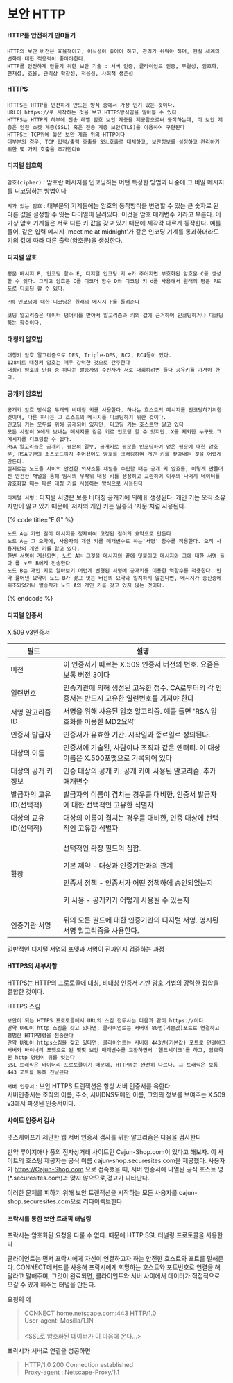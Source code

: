 # 보안 HTTP

#### HTTP를 안전하게 만0들기

```
HTTP의 보안 버전은 효율적이고, 이식성이 좋아야 하고, 관리가 쉬워야 하며, 현실 세계의 변화에 대한 적응력이 좋아야한다.
HTTP를 안전하게 만들기 위한 보안 기술 : 서버 인증, 클라이언트 인증, 무결성, 암호화, 편재성, 효율, 관리상 확장성, 적응성, 사회적 생존성
```

#### &#x20;HTTPS&#x20;

```
HTTPS는 HTTP를 안전하게 만드는 방식 중에서 가장 인기 있는 것이다.
URL이 https://로 시작하는 것을 보고 HTTPS방식임을 알아볼 수 있다
HTTPS는 HTTP의 하부에 전송 레벨 암호 보안 계층을 제공함으로써 동작하는데, 이 보안 계층은 안전 소켓 계층(SSL) 혹은 전송 계층 보안(TLS)을 이용하여 구현된다
HTTPS는 TCP위에 놓은 보안 계층 위의 HTTP이다
대부분의 경우, TCP 입력/출력 호출을 SSL호출로 대체하고, 보안정보를 설정하고 관리하기 위한 몇 가지 호출을 추가한다0
```

#### 디지털 암호학

`암호(cipher)` : 암호란 메시지를 인코딩하는 어떤 특정한 방법과 나중에 그 비밀 메시지를 디코딩하는 방법이다

`키가 있는 암호` : 대부분의 기계들에는 암호의 동작방식을 변경할 수 있는 큰 숫자로 된 다른 값을 설정할 수 잇는 다이얼이 달려있다. 이것을 암호 매개변수 키라고 부른다. 이 가상 암호 기계들은 서로 다른 키 값을 갖고 있기 때문에 제각각 다르게 동작한다. 예를들어, 같은 입력 메시지 'meet me at midnight'가 같은 인코딩 기계를 통과하더라도 키의 값에 따라 다른 출력(암호문)을 생성한다.&#x20;

#### 디지털 암호&#x20;

```
평문 메시지 P, 인코딩 함수 E, 디지털 인코딩 키 e가 주어지면 부호화된 암호문 C를 생성할 수 잇다. 그리고 암호문 C를 디코더 함수 D와 디코딩 키 d를 사용해서 원래의 평문 P로 도로 디코딩 할 수 있다.

P의 인코딩에 대한 디코딩은 원래의 메시지 P를 돌려준다

코딩 알고리즘은 데이터 덩어리를 받아서 알고리즘과 키의 값에 근거하여 인코딩하거나 디코딩하는 함수이다.
```

#### 대칭키 암호법

```
대칭키 암호 알고리즘으로 DES, Triple-DES, RC2, RC4등이 있다.
128비트 대칭키 암호는 매우 강력한 것으로 간주한다
대칭키 암호의 단점 중 하나는 발송자와 수신자가 서로 대화하려면 둘다 공유키를 가져야 한다.
```

#### 공개키 암호법

```
공개키 암호 방식은 두개의 비대칭 키를 사용한다. 하나는 호스트의 메시지를 인코딩하기위한 것이며, 다른 하나는 그 호스트의 메시지를 디코딩하기 위한 것이다. 
인코딩 키는 모두를 위해 공개되어 있지만, 디코딩 키는 호스트만 알고 있다
모든 사람이 X에게 보내는 메시지를 같은 키로 인코딩 할 수 있지만, X를 제외한 누구도 그 메시지를 디코딩할 수 없다.
RSA 알고리즘은 공개키, 평문의 일부, 공개키로 평문을 인코딩하여 얻은 평문에 대한 암호문, RSA구현의 소스코드까지 주어졌어도 암호를 크래킹하여 개인 키를 찾아내는 것을 어렵게 만든다.
실제로는 노드들 사이의 안전한 의사소통 채널을 수립할 때는 공개 키 암호를, 이렇게 만들어진 안전한 채널을 통해 임시의 무작위 대칭 키를 생성하고 교환하여 이후의 나머지 데이터를 암호화할 때는 때른 대칭 키를 사용하는 방식으로 사용된다
```

`디지털 서명` :  디지털 서명은 보통 비대칭 공개키에 의해ㅐ 생성된다. 개인 키는 오직 소유자만이 알고 있기 때문에, 저자의 개인 키는 일종의 '지문'처럼 사용된다.

{% code title="E.G" %}
```
노드 A는 가변 길이 메시지를 정제하여 고정된 길이의 요약으로 만든다
노드 A는 그 요약에, 사용자의 개인 키를 매개변수로 하는'서명' 함수를 적용한다. 오직 사용자만의 개인 키를 알고 있다.
한번 서명이 게산되면, 노드 A는 그것을 메시지의 끝에 덧붙이고 메시지와 그에 대한 서명 둘 다 를 노드 B에게 전송한다
노드 B는 개인 키로 알아보기 어렵게 변형된 서명에 공개키를 이용한 역함수를 적용한다. 만약 풀어낸 요약이 노드 B가 갖고 잇는 버전의 요약과 일치하지 않는다면, 메시지가 송신중에 위조되었거나 발송자가 노드 A의 개인 키를 갖고 있지 않는 것이다.
```
{% endcode %}

#### 디지털 인증서

&#x20;X.509 v3인증서&#x20;

| 필드              | 설명                                                                                                                     |
| --------------- | ---------------------------------------------------------------------------------------------------------------------- |
| 버전              | 이 인증서가 따르는 X.509 인증서 버전의 번호. 요즘은 보통 버전 3이다                                                                             |
| 일련번호            | 인증기관에 의해 생성된 고유한 정수. CA로부터의 각 인증서는 반드시 고유한 일련번호를 가져야 한다                                                                |
| 서명 알고리즘 ID      | 서명을 위해 사용된 암호 알고리즘. 예를 들면 'RSA 암호화를 이용한 MD2요약'                                                                         |
| 인증서 발급자         | 인증서가 유효한 기간. 시작일과 종료일로 정의된다.                                                                                           |
| 대상의 이름          | 인증서에 기술된, 사람이나 조직과 같은 엔터티. 이 대상 이름은 X.500포맷으로 기록되어 있다                                                                  |
| 대상의 공개 키 정보     | 인증 대상의 공개 키. 공개 키에 사용된 알고리즘. 추가 매개변수                                                                                   |
| 발급자의 고유 ID(선택적) | 발급자의 이름이 겹치는 경우를 대비한, 인증서 발급자에 대한 선택적인 고유한 식별자                                                                         |
| 대상의 교유ID(선택적)   | 대상의 이름이 겹치는 경우를 대비한, 인증 대상에 선택적인 고유한 식별자                                                                               |
| 확장              | <p>선택적인 확장 필드의 집합. </p><p>기본 제약 - 대상과 인증기관과의 관계</p><p>인증서 정책 - 인증서가 어떤 정책하에 승인되었는지</p><p>키 사용 - 공개키가 어떻게 사용될 수 있는지</p> |
| 인증기관 서명         | 위의 모든 필드에 대한 인증기관의 디지털 서명. 명시된 서명 알고리즘을 사용한다.                                                                          |

일반적인 디지털 서명의 포맷과 서명이 진짜인지 검증하는 과정

#### HTTPS의 세부사항

HTTPS는 HTTP의 프로토콜에 대칭, 비대칭 인증서 기반 암호 기법의 강력한 집합을 결합한 것이다.

&#x20;HTTPS 스킴

```
보안이 되는 HTTPS 프로토콜에서 URL의 스킴 접두사는 다음과 같이 https://이다
만약 URL이 http 스킴을 갖고 있다면, 클라이언트는 서버에 80번(기본값)포트로 연결하고 평범한 HTTP명령을 전송한다
만약 URL이 https스킴을 갖고 있다면, 클라이언트는 서버에 443번(기본값) 포트로 연결하고 서버와 바이너리 포맷으로 된 몇몇 보안 매개변수를 교환하면서 '핸드셰이크'를 하고, 암호화된 http 명령이 뒤를 잇는다
SSL 트래픽은 바이너리 프로토콜이기 때문에, HTTP와는 완전히 다르다. 그 트래픽은 보통 443 포트를 통해 전달된다
```

`서버 인증서` : 보안 HTTPS 트랜잭션은 항상 서버 인증서를 욕한다. \
서버인증서는 조직의 이름, 주소, 서버DNS도메인 이름, 그외의 정보를 보여주는 X.509 v3에서 파생된 인증서이다.&#x20;

#### 사이트 인증서 검사&#x20;

넷스케이프가 제안한 웹 서버 인증서 검사를 위한 알고리즘은 다음을 검사한다

만약 루이지애나 풍의 전자상거래 사이트인 Cajun-Shop.com이 있다고 해보자. 이 사이트의 호스팅 제공자는 공식 이름 cajun-shop.securesites.com을 제공했다. 사용자가 https://Cajun-Shop.com 으로 접속했을 때, 서버 인증서에 나열된 공식 호스트 명 (\*.securesites.com)과 맞지 않으므로,경고가 나타난다.

이러한 문제를 피하기 위해 보안 트랜잭션을 시작하는 모든 사용자를 cajun-shop.securesites.com으로 리다이렉트한다.

#### 프락시를 통한 보안 트래픽 터널링&#x20;

프락시는 암호화된 요청을 다룰 수 없다. 때문에 HTTP SSL 터널링 프로토콜을 사용한다

클라이언트는 먼저 프락시에게 자신이 연결하고자 하는 안전한 호스트와 포트를 말해준다. CONNECT메서드를 사용해 프락시에게 희망하는 호스트와 포트번호로 연결을 해달라고 말해주며, 그것이 완료되면, 클라이언트와 서버 사이에서 데이터가 직접적으로 오갈 수 있게 해주는 터널을 만든다.&#x20;

요청의 예

> CONNECT home.netscape.com:443 HTTP/1.0\
> User-agent: Mosilla/1.1N\
> \
> \<SSL로 암호화된 데이터가 이 다음에 온다...>

프락시가 서버로 연결을 성공하면

> HTTP/1.0 200 Connection established\
> Proxy-agent : Netscape-Proxy/1.1
